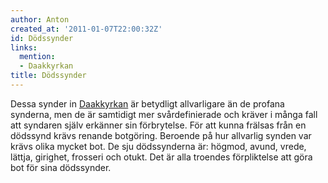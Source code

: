 ```yaml
---
author: Anton
created_at: '2011-01-07T22:00:32Z'
id: Dödssynder
links:
  mention:
  - Daakkyrkan
title: Dödssynder
---
```


Dessa synder in [Daakkyrkan] är betydligt allvarligare än de profana synderna, men de är samtidigt
mer svårdefinierade och kräver i många fall att syndaren själv erkänner sin förbrytelse. För att
kunna frälsas från en dödssynd krävs renande botgöring. Beroende på hur allvarlig synden var krävs
olika mycket bot. De sju dödssynderna är: högmod, avund, vrede, lättja, girighet, frosseri och
otukt. Det är alla troendes förpliktelse att göra bot för sina dödssynder.

  [Daakkyrkan]: Daakkyrkan
